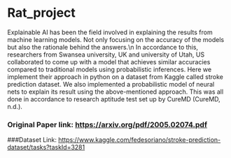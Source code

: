 # Rat_project

Explainable AI has been the field involved in explaining the results from machine learning models. Not only focusing on the accuracy of the models but also the rationale behind the answers.\n
In accordance to this, researchers from Swansea university, UK and university of Utah, US collaborated to come up with a model that achieves similar accuracies compared to traditional models using probabilistic inferences. 
Here we implement their approach in python on a dataset from Kaggle called stroke prediction dataset. 
We also implemented a probabilistic model of neural nets to explain its result using the above-mentioned approach. 
This was all done in accordance to research aptitude test set up by CureMD (CureMD, n.d.). 

### Original Paper link: https://arxiv.org/pdf/2005.02074.pdf
###Dataset Link: https://www.kaggle.com/fedesoriano/stroke-prediction-dataset/tasks?taskId=3281
